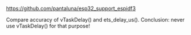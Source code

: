 https://github.com/pantaluna/esp32_support_espidf3

Compare accuracy of vTaskDelay() and ets_delay_us(). Conclusion: never use vTaskDelay() for that purpose!

